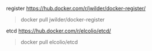 register https://hub.docker.com/r/jwilder/docker-register/ 
>docker pull jwilder/docker-register

etcd  https://hub.docker.com/r/elcolio/etcd/
>docker pull elcolio/etcd
